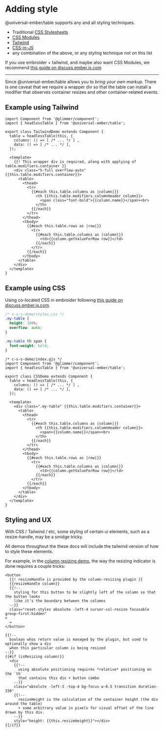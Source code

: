 # Adding style

@universal-ember/table supports any and all styling techniques.
- Traditional [CSS Stylesheets][css-stylesheets]
- [CSS Modules][css-modules]
- [Tailwind][css-tailwind]
- [CSS-in-JS][css-in-js]
- any combination of the above, or any styling technique not on this list

If you use embroider + tailwind, and maybe also want CSS Modules, we recommend [this guide on discuss.ember.js.com][guide-modern-css]

[css-stylesheets]: https://developer.mozilla.org/en-US/docs/Web/CSS
[css-modules]: https://github.com/css-modules/css-modules
[css-tailwind]: https://tailwindcss.com/
[css-in-js]: https://github.com/rajasegar/ember-csz

[guide-modern-css]: https://discuss.emberjs.com/t/ember-modern-css/19614

<hr />

Since @universal-ember/table allows you to _bring your own markup_.
There is one caveat that we require a wrapper div so that the table can install a modifier that observes container resizes and other container-related events.


## Example using Tailwind

```gjs
import Component from '@glimmer/component';
import { headlessTable } from '@universal-ember/table';

export class TailwindDemo extends Component {
  table = headlessTable(this, {
    columns: () => [ /* ... */ ] ,
    data: () => [ /* ... */ ],
  });

  <template>
    {{! This wrapper div is required, along with applying of table.modifiers.container }}
    <div class="h-full overflow-auto" {{this.table.modifiers.container}}>
      <table>
        <thead>
          <tr>
            {{#each this.table.columns as |column|}}
              <th {{this.table.modifiers.columnHeader column}}>
                <span class="font-bold">{{column.name}}</span><br>
              </th>
            {{/each}}
          </tr>
        </thead>
        <tbody>
          {{#each this.table.rows as |row|}}
            <tr>
              {{#each this.table.columns as |column|}}
                <td>{{column.getValueForRow row}}</td>
              {{/each}}
            </tr>
          {{/each}}
        </tbody>
      </table>
    </div>
  </template>
}
```

## Example using CSS


Using co-located CSS in embroider following [this guide on discuss.ember.js.com][guide-modern-css].

```css
/* c-s-s-demo/styles.css */
.my-table {
  height: 100%;
  overflow: auto;
}

.my-table th span {
  font-weight: bold;
}
```
```gjs
/* c-s-s-demo/index.gjs */
import Component from '@glimmer/component';
import { headlessTable } from '@universal-ember/table';

export class CSSDemo extends Component {
  table = headlessTable(this, {
    columns: () => [ /* ... */ ] ,
    data: () => [ /* ... */ ],
  });

  <template>
    <div class=".my-table" {{this.table.modifiers.container}}>
      <table>
        <thead>
          <tr>
            {{#each this.table.columns as |column|}}
              <th {{this.table.modifiers.columnHeader column}}>
                <span>{{column.name}}</span><br>
              </th>
            {{/each}}
          </tr>
        </thead>
        <tbody>
          {{#each this.table.rows as |row|}}
            <tr>
              {{#each this.table.columns as |column|}}
                <td>{{column.getValueForRow row}}</td>
              {{/each}}
            </tr>
          {{/each}}
        </tbody>
      </table>
    </div>
  </template>
}
```

## Styling and UX

With CSS / Tailwind / etc, some styling of certain ui elements, such as a resize-handle, may be a smidge tricky.

All demos throughout the these docs will include the tailwind version of how to style these elements.

For example, in the [column resizing demo](/docs/plugins/column-resizing),
the way the resizing indicator is done requires a couple tricks:

```glimmer
<button
  {{! resizeHandle is provided by the column-resizing plugin }}
  {{resizeHandle column}}
  {{!--
    styling for this button to be slightly left of the column so that the button looks
    like it's the boundary between the columns
  --}}
  class="reset-styles absolute -left-4 cursor-col-resize focusable group-first:hidden"
>
  ↔
</button>

{{!--
  boolean whos return value is managed by the plugin, but used to optionally show a div
  when this particular column is being resized
--}}
{{#if (isResizing column)}}
  <div
    {{!--
      using absolute positioning requires *relative* positioning on the `th`
      that contains this div + button combo
    --}}
    class="absolute -left-3 -top-4 bg-focus w-0.5 transition duration-150"
    {{!--
      resizeHeight is the calculation of the container height (the div around the table)
      + some arbitrary value in pixels for visual offset of the line drawn by this div.
    --}}
    style="height: {{this.resizeHeight}}"></div>
{{/if}}
```

